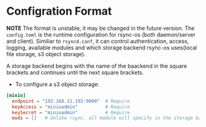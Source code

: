 # Configration Format
**NOTE** The format is unstable, it may be changed in the future version.
The `config.toml` is the runtime configuration for rsync-os (both daemon/server and client). Similiar to `rsyncd.conf`, it can control authentication, access, logging, available modules and which storage backend rsync-os uses(local file storage, s3 object storage). 

A storage backend begins with the name of the baackend in the square brackets and continues until the next square brackets. 

* To configure a s3 object storage:
```toml
[minio]
  endpoint = "192.168.11.192:9000"  # Require
  keyAccess = "minioadmin"          # Require
  keySecret = "minioadmin"          # Require
  mods = []   # Unlike rsync, all module will specify in the storage backend.
````


